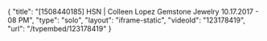 {
    "title": "[1508440185] HSN | Colleen Lopez Gemstone Jewelry 10.17.2017 - 08 PM",
    "type": "solo",
    "layout": "iframe-static",
    "videoId": "123178419",
    "url": "\/tvpembed\/123178419"
}